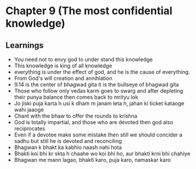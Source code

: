 # Chapter 9 (The most confidential knowledge)

## Learnings
- You need not to envy god to under stand this knowledge
- This knowledge is king of all knowledge
- everything is under the effect of god, and he is the cause of everything.
- From God's will creation and annihlation
- 9.14 is the center of bhagwad gita it is the bullseye of bhagwad gita
- Those who follow only vedas karm goes to swarg and after depleting their punya balance then comes back to mrityu lok
- Jo jiski puja karta h usi k dham m janam leta h, jahan ki ticket kataoge wahi jaaoge
- Chant with the bhaw to offer the rounds to krishna
- God is totally impartial, and those who are devoted then god also reciprocates 
- Even if a devotee make some mistake then still we should concider a sadhu but still he is devoted and reconciling 
- Bhagwan k bhakt ka kabhio naash nahi hota
- Bhakti koi bhi kr skta h chaahe wo koi bhi ho, aur bhakti krni bhi chahiye
- Bhagwan me mann lagao, bhakti karo, puja karo, namaskar karo